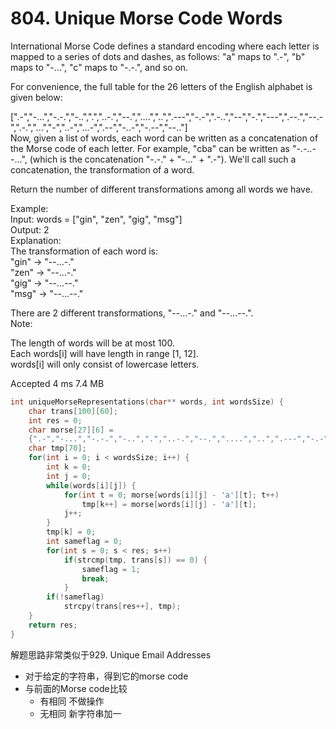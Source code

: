# 804. Unique Morse Code Words
International Morse Code defines a standard encoding where each letter is mapped to a series of dots and dashes, as follows: "a" maps to ".-", "b" maps to "-...", "c" maps to "-.-.", and so on.  

For convenience, the full table for the 26 letters of the English alphabet is given below:  

[".-","-...","-.-.","-..",".","..-.","--.","....","..",".---","-.-",".-..","--","-.","---",".--.","--.-",".-.","...","-","..-","...-",".--","-..-","-.--","--.."]  
Now, given a list of words, each word can be written as a concatenation of the Morse code of each letter. For example, "cba" can be written as "-.-..--...", (which is the concatenation "-.-." + "-..." + ".-"). We'll call such a concatenation, the transformation of a word.  

Return the number of different transformations among all words we have.  

Example:  
Input: words = ["gin", "zen", "gig", "msg"]  
Output: 2  
Explanation:   
The transformation of each word is:  
"gin" -> "--...-."  
"zen" -> "--...-."  
"gig" -> "--...--."  
"msg" -> "--...--."  

There are 2 different transformations, "--...-." and "--...--.".  
Note:  

The length of words will be at most 100.  
Each words[i] will have length in range [1, 12].  
words[i] will only consist of lowercase letters.  

Accepted	4 ms	7.4 MB
```c
int uniqueMorseRepresentations(char** words, int wordsSize) {
    char trans[100][60];
    int res = 0;
    char morse[27][6] = 
    {".-","-...","-.-.","-..",".","..-.","--.","....","..",".---","-.-",".-..","--","-.","---",".--.","--.-",".-.","...","-","..-","...-",".--","-..-","-.--","--.."};
    char tmp[70];
    for(int i = 0; i < wordsSize; i++) {
        int k = 0;
        int j = 0;
        while(words[i][j]) {
            for(int t = 0; morse[words[i][j] - 'a'][t]; t++)
                tmp[k++] = morse[words[i][j] - 'a'][t];
            j++;
        }
        tmp[k] = 0;
        int sameflag = 0;
        for(int s = 0; s < res; s++)
            if(strcmp(tmp, trans[s]) == 0) {
                sameflag = 1;
                break;
            }
        if(!sameflag) 
            strcpy(trans[res++], tmp);
    }
    return res;
}
```

解题思路非常类似于929. Unique Email Addresses
* 对于给定的字符串，得到它的morse code
* 与前面的Morse code比较
    * 有相同 不做操作
    * 无相同 新字符串加一